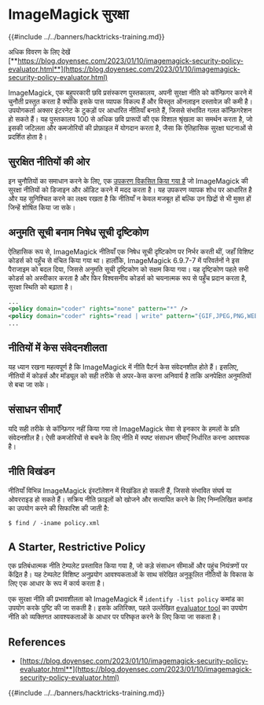 # ImageMagick सुरक्षा

{{#include ../../banners/hacktricks-training.md}}

अधिक विवरण के लिए देखें [**https://blog.doyensec.com/2023/01/10/imagemagick-security-policy-evaluator.html**](https://blog.doyensec.com/2023/01/10/imagemagick-security-policy-evaluator.html)

ImageMagick, एक बहुपरकारी छवि प्रसंस्करण पुस्तकालय, अपनी सुरक्षा नीति को कॉन्फ़िगर करने में चुनौती प्रस्तुत करता है क्योंकि इसके पास व्यापक विकल्प हैं और विस्तृत ऑनलाइन दस्तावेज़ की कमी है। उपयोगकर्ता अक्सर इंटरनेट के टुकड़ों पर आधारित नीतियाँ बनाते हैं, जिससे संभावित गलत कॉन्फ़िगरेशन हो सकते हैं। यह पुस्तकालय 100 से अधिक छवि प्रारूपों की एक विशाल श्रृंखला का समर्थन करता है, जो इसकी जटिलता और कमजोरियों की प्रोफ़ाइल में योगदान करता है, जैसा कि ऐतिहासिक सुरक्षा घटनाओं से प्रदर्शित होता है।

## सुरक्षित नीतियों की ओर

इन चुनौतियों का समाधान करने के लिए, एक [उपकरण विकसित किया गया है](https://imagemagick-secevaluator.doyensec.com/) जो ImageMagick की सुरक्षा नीतियों को डिजाइन और ऑडिट करने में मदद करता है। यह उपकरण व्यापक शोध पर आधारित है और यह सुनिश्चित करने का लक्ष्य रखता है कि नीतियाँ न केवल मजबूत हों बल्कि उन छिद्रों से भी मुक्त हों जिन्हें शोषित किया जा सके।

## अनुमति सूची बनाम निषेध सूची दृष्टिकोण

ऐतिहासिक रूप से, ImageMagick नीतियाँ एक निषेध सूची दृष्टिकोण पर निर्भर करती थीं, जहाँ विशिष्ट कोडर्स को पहुँच से वंचित किया गया था। हालाँकि, ImageMagick 6.9.7-7 में परिवर्तनों ने इस पैराजाइम को बदल दिया, जिससे अनुमति सूची दृष्टिकोण को सक्षम किया गया। यह दृष्टिकोण पहले सभी कोडर्स को अस्वीकार करता है और फिर विश्वसनीय कोडर्स को चयनात्मक रूप से पहुँच प्रदान करता है, सुरक्षा स्थिति को बढ़ाता है।
```xml
...
<policy domain="coder" rights="none" pattern="*" />
<policy domain="coder" rights="read | write" pattern="{GIF,JPEG,PNG,WEBP}" />
...
```
## नीतियों में केस संवेदनशीलता

यह ध्यान रखना महत्वपूर्ण है कि ImageMagick में नीति पैटर्न केस संवेदनशील होते हैं। इसलिए, नीतियों में कोडर्स और मॉड्यूल को सही तरीके से अपर-केस करना अनिवार्य है ताकि अनपेक्षित अनुमतियों से बचा जा सके।

## संसाधन सीमाएँ

यदि सही तरीके से कॉन्फ़िगर नहीं किया गया तो ImageMagick सेवा से इनकार के हमलों के प्रति संवेदनशील है। ऐसी कमजोरियों से बचने के लिए नीति में स्पष्ट संसाधन सीमाएँ निर्धारित करना आवश्यक है।

## नीति विखंडन

नीतियाँ विभिन्न ImageMagick इंस्टॉलेशन में विखंडित हो सकती हैं, जिससे संभावित संघर्ष या ओवरराइड हो सकते हैं। सक्रिय नीति फ़ाइलों को खोजने और सत्यापित करने के लिए निम्नलिखित कमांड का उपयोग करने की सिफारिश की जाती है:
```shell
$ find / -iname policy.xml
```
## A Starter, Restrictive Policy

एक प्रतिबंधात्मक नीति टेम्पलेट प्रस्तावित किया गया है, जो कड़े संसाधन सीमाओं और पहुंच नियंत्रणों पर केंद्रित है। यह टेम्पलेट विशिष्ट अनुप्रयोग आवश्यकताओं के साथ संरेखित अनुकूलित नीतियों के विकास के लिए एक आधार के रूप में कार्य करता है।

एक सुरक्षा नीति की प्रभावशीलता को ImageMagick में `identify -list policy` कमांड का उपयोग करके पुष्टि की जा सकती है। इसके अतिरिक्त, पहले उल्लेखित [evaluator tool](https://imagemagick-secevaluator.doyensec.com/) का उपयोग नीति को व्यक्तिगत आवश्यकताओं के आधार पर परिष्कृत करने के लिए किया जा सकता है।

## References

- [https://blog.doyensec.com/2023/01/10/imagemagick-security-policy-evaluator.html**](https://blog.doyensec.com/2023/01/10/imagemagick-security-policy-evaluator.html)

{{#include ../../banners/hacktricks-training.md}}

